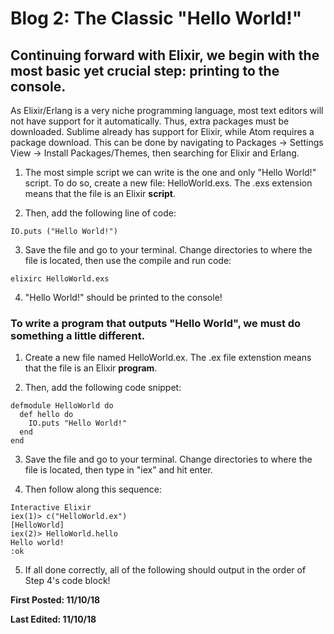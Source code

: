 # Blog 2: The Classic "Hello World!"

## Continuing forward with Elixir, we begin with the most basic yet crucial step: printing to the console.

As Elixir/Erlang is a very niche programming language, most text editors will not have support for it automatically. Thus, extra packages must be downloaded. Sublime already has support for Elixir, while Atom requires a package download. This can be done by navigating to Packages -> Settings View -> Install Packages/Themes, then searching for Elixir and Erlang.

1. The most simple script we can write is the one and only "Hello World!" script. To do so, create a new file: HelloWorld.exs. The .exs extension means that the file is an Elixir **script**.

2. Then, add the following line of code:

```
IO.puts ("Hello World!")
```

3. Save the file and go to your terminal. Change directories to where the file is located, then use the compile and run code:

```
elixirc HelloWorld.exs
```

4. "Hello World!" should be printed to the console!


### To write a program that outputs "Hello World", we must do something a little different.

1. Create a new file named HelloWorld.ex. The .ex file extenstion means that the file is an Elixir **program**.

2. Then, add the following code snippet:

```
defmodule HelloWorld do
  def hello do
    IO.puts "Hello World!"
  end
end
```

3. Save the file and go to your terminal. Change directories to where the file is located, then type in "iex" and hit enter.

4. Then follow along this sequence:

```
Interactive Elixir
iex(1)> c("HelloWorld.ex")
[HelloWorld]
iex(2)> HelloWorld.hello
Hello world!
:ok
```

5. If all done correctly, all of the following should output in the order of Step 4's code block!


**First Posted: 11/10/18**

**Last Edited: 11/10/18**
